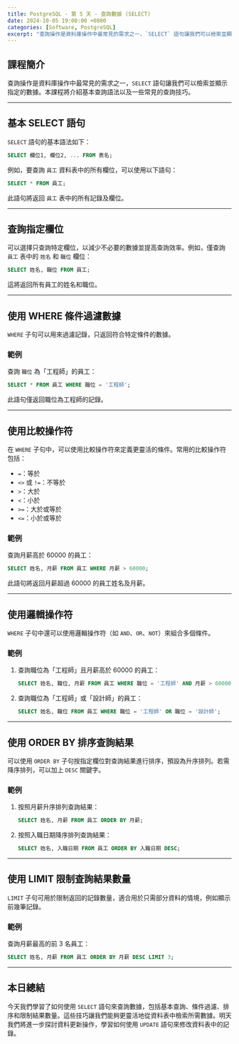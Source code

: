 ```yaml
---
title: PostgreSQL - 第 5 天 - 查詢數據 (SELECT)
date: 2024-10-05 19:00:00 +0800
categories: [Software, PostgreSQL]
excerpt: "查詢操作是資料庫操作中最常見的需求之一，`SELECT` 語句讓我們可以檢索並顯示指定的數據。本課程將介紹基本查詢語法以及一些常見的查詢技巧。"
---
```


## 課程簡介
查詢操作是資料庫操作中最常見的需求之一，`SELECT` 語句讓我們可以檢索並顯示指定的數據。本課程將介紹基本查詢語法以及一些常見的查詢技巧。

---

## 基本 SELECT 語句

`SELECT` 語句的基本語法如下：

```sql
SELECT 欄位1, 欄位2, ... FROM 表名;
```

例如，要查詢 `員工` 資料表中的所有欄位，可以使用以下語句：

```sql
SELECT * FROM 員工;
```

此語句將返回 `員工` 表中的所有記錄及欄位。

---

## 查詢指定欄位

可以選擇只查詢特定欄位，以減少不必要的數據並提高查詢效率。例如，僅查詢 `員工` 表中的 `姓名` 和 `職位` 欄位：

```sql
SELECT 姓名, 職位 FROM 員工;
```

這將返回所有員工的姓名和職位。

---

## 使用 WHERE 條件過濾數據

`WHERE` 子句可以用來過濾記錄，只返回符合特定條件的數據。

### 範例
查詢 `職位` 為「工程師」的員工：

```sql
SELECT * FROM 員工 WHERE 職位 = '工程師';
```

此語句僅返回職位為工程師的記錄。

---

## 使用比較操作符

在 `WHERE` 子句中，可以使用比較操作符來定義更靈活的條件。常用的比較操作符包括：

- `=`：等於
- `<>` 或 `!=`：不等於
- `>`：大於
- `<`：小於
- `>=`：大於或等於
- `<=`：小於或等於

### 範例
查詢月薪高於 60000 的員工：

```sql
SELECT 姓名, 月薪 FROM 員工 WHERE 月薪 > 60000;
```

此語句將返回月薪超過 60000 的員工姓名及月薪。

---

## 使用邏輯操作符

`WHERE` 子句中還可以使用邏輯操作符（如 `AND`、`OR`、`NOT`）來組合多個條件。

### 範例

1. 查詢職位為「工程師」且月薪高於 60000 的員工：

   ```sql
   SELECT 姓名, 職位, 月薪 FROM 員工 WHERE 職位 = '工程師' AND 月薪 > 60000;
   ```

2. 查詢職位為「工程師」或「設計師」的員工：

   ```sql
   SELECT 姓名, 職位 FROM 員工 WHERE 職位 = '工程師' OR 職位 = '設計師';
   ```

---

## 使用 ORDER BY 排序查詢結果

可以使用 `ORDER BY` 子句按指定欄位對查詢結果進行排序，預設為升序排列。若需降序排列，可以加上 `DESC` 關鍵字。

### 範例

1. 按照月薪升序排列查詢結果：

   ```sql
   SELECT 姓名, 月薪 FROM 員工 ORDER BY 月薪;
   ```

2. 按照入職日期降序排列查詢結果：

   ```sql
   SELECT 姓名, 入職日期 FROM 員工 ORDER BY 入職日期 DESC;
   ```

---

## 使用 LIMIT 限制查詢結果數量

`LIMIT` 子句可用於限制返回的記錄數量，適合用於只需部分資料的情境，例如顯示前幾筆記錄。

### 範例

查詢月薪最高的前 3 名員工：

```sql
SELECT 姓名, 月薪 FROM 員工 ORDER BY 月薪 DESC LIMIT 3;
```

---

## 本日總結
今天我們學習了如何使用 `SELECT` 語句來查詢數據，包括基本查詢、條件過濾、排序和限制結果數量。這些技巧讓我們能夠更靈活地從資料表中檢索所需數據。明天我們將進一步探討資料更新操作，學習如何使用 `UPDATE` 語句來修改資料表中的記錄。
